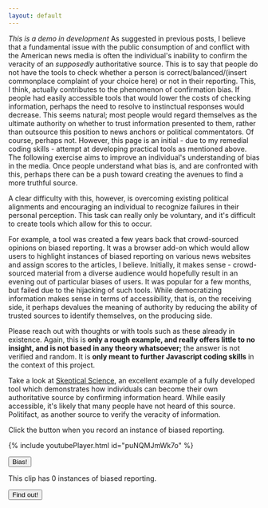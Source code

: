 ```yaml
---
layout: default
---
```


*This is a demo in development*
As suggested in previous posts, I believe that a fundamental issue with the public consumption of and conflict with the American news media is often the individual's inability to confirm the veracity of an *supposedly* authoritative source. This is to say that people do not have the tools to check whether a person is correct/balanced/(insert commonplace complaint of your choice here) or not in their reporting. This, I think, actually contributes to the phenomenon of confirmation bias. If people had easily accessible tools that would lower the costs of checking information, perhaps the need to resolve to instinctual responses would decrease. This seems natural; most people would regard themselves as the ultimate authority on whether to trust information presented to them, rather than outsource this position to news anchors or political commentators. Of course, perhaps not. However, this page is an initial - due to my remedial coding skills - attempt at developing practical tools as mentioned above. The following exercise aims to improve an individual's understanding of bias in the media. Once people understand what bias is, and are confronted with this, perhaps there can be a push toward creating the avenues to find a more truthful source.

A clear difficulty with this, however, is overcoming existing political alignments and encouraging an individual to recognize failures in their personal perception. This task can really only be voluntary, and it's difficult to create tools which allow for this to occur.

For example, a tool was created a few years back that crowd-sourced opinions on biased reporting. It was a browser add-on which would allow users to highlight instances of biased reporting on various news websites and assign scores to the articles, I believe. Initially, it makes sense - crowd-sourced material from a diverse audience would hopefully result in an evening out of particular biases of users. It was popular for a few months, but failed due to the hijacking of such tools. While democratizing information makes sense in terms of accessibility, that is, on the receiving side, it perhaps devalues the meaning of authority by reducing the ability of trusted sources to identify themselves, on the producing side.

Please reach out with thoughts or with tools such as these already in existence. Again, this is **only a rough example, and really offers little to no insight, and is not based in any theory whatsoever;** the answer is not verified and random. It is **only meant to further Javascript coding skills** in the context of this project.

Take a look at [Skeptical Science](https://www.skepticalscience.com/), an excellent example of a fully developed tool which demonstrates how individuals can become their own authoritative source by confirming information heard. While easily accessible, it's likely that many people have not heard of this source. Politifact, as another source to verify the veracity of information. 

Click the button when you record an instance of biased reporting.

{% include youtubePlayer.html id="puNQMJmWk7o" %}
<script>
var clicks = 0;
function onClick() {
    clicks += 1;
    document.getElementById("clicks").innerHTML = clicks;
};
</script>
<button type="button" onClick="onClick()">Bias!</button>
<p>This clip has <a id="clicks">0</a> instances of biased reporting.</p>

<script>
function result() {
  if (clicks == 23) {
      alert("Congratulations!");
    } else {
      alert("Sorry! It was 23; read about bias below!");  
    }
  }
</script>

<button onClick="result()">Find out!</button>
